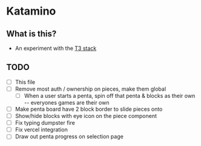 # Katamino

## What is this?

* An experiment with the [T3 stack](https://create.t3.gg/)
## TODO

* [ ] This file
* [ ] Remove most auth / ownership on pieces, make them global
  * [ ] When a user starts a penta, spin off that penta & blocks as their own -- everyones games are their own
* [ ] Make penta board have 2 block border to slide pieces onto
* [ ] Show/hide blocks with eye icon on the piece component
* [ ] Fix typing dumpster fire
* [ ] Fix vercel integration
* [ ] Draw out penta progress on selection page